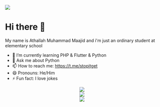 ![](https://komarev.com/ghpvc/?username=abinoval)

# Hi there 👋
My name is Athallah Muhammad Maajid
and i'm just an ordinary student at elementary school

- 🌱 I’m currently learning PHP & Flutter & Python
- 💬 Ask me about Python
- 📫 How to reach me: https://t.me/stopitget
- 😄 Pronouns: He/Him
- ⚡ Fun fact: I love jokes  

<div align="center">
  <img src="https://github-readme-stats.vercel.app/api?username=athallahmaajid&show_icons=true&theme=dracula">
</div>

<div align="center">
  <img src="https://github-readme-streak-stats.herokuapp.com/?user=athallahmaajid&show_icons=true&theme=dracula">
</div>

<div align="center">
  <img src="https://github-readme-stats.vercel.app/api/top-langs/?username=athallahmaajid&show_icons=true&theme=dracula">
</div>
